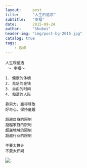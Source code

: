 ```yaml
---  
layout:     post  
title:      "人生的追求"  
subtitle:   "幸福"  
date:       2015-09-24  
author:     "Shubei"  
header-img: "img/post-bg-2015.jpg"  
catalog: true  
tags:  
    - 观点    
---  
```

```
人生观塑造
 ～ 幸福～

1. 健康的体魄
2. 充足的金钱
3. 自由的时间
4. 和谐的人际

靠实力，赢得尊敬
好奇心，保持童趣

超越自身的限制
超越家庭的限制
超越地域的限制
超越行业的限制

不要太算计
不要太怀疑
```
![](http://shubei-blog.oss-cn-beijing.aliyuncs.com/pasteimageintomarkdown/2020-03-07/168317855352201.png?Expires=4737180109&OSSAccessKeyId=LTAI4Fv8o4J1qrtFrYcJsmA2&Signature=3KpES%2FGiTHQnOvjkux%2FJ9VdfGHg%3D)
